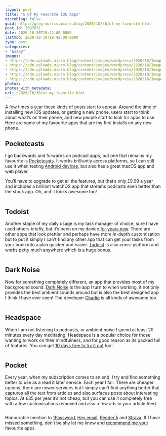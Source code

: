 ```yaml
---
layout: post
title: "5 Of My Favorite iOS Apps"
microblog: false
guid: http://greg-morris.micro.blog/2020/10/30/of-my-favorite.html
post_id: 3987631
date: 2020-10-30T19:42:00-0000
lastmod: 2020-10-30T19:42:00-0000
type: post
categories:
- "Essay"
images:
- https://cdn.uploads.micro.blog/content/images/wordpress/2020/10/Image-1.png
- https://cdn.uploads.micro.blog/content/images/wordpress/2020/10/Image-3-1.png
- https://cdn.uploads.micro.blog/content/images/wordpress/2020/10/Image-4-1.png
- https://cdn.uploads.micro.blog/content/images/wordpress/2020/10/Image-5-1.png
- https://cdn.uploads.micro.blog/content/images/wordpress/2020/10/Image-6-1.png
photos:
photos_with_metadata:
url: /2020/10/30/of-my-favorite.html
---
```

<!--kg-card-begin: html--><p>A few times a year these kinds of posts start to appear. Around the time of installing new iOS updates, or getting a new phone, users start to think about what’s on their phone, and new people start to look for apps to use. Here are some of my favourite apps that are my first installs on any new phone.</p>
<h2>Pocketcasts</h2>
<p>I go backwards and forwards on podcast apps, but one that remains my favourite is <a href="https://www.pocketcasts.com/">Pocketcasts</a>. It works brilliantly across platforms, so I can still use it when testing <a href="https://gr36.com/pixel-5-review/">Android devices</a>, but also has a great macOS app and web player.</p>
<p>You’ll have to upgrade to get all the features, but that’s only £9.99 a year and includes a brilliant watchOS app that streams podcasts even better than the stock app. Oh, and it looks awesome too!</p>
<figure class="kg-card kg-image-card"><img class="kg-image" src="https://gregmorris.co.uk/content/images/wordpress/2020/10/Image-1.png" alt="" /></figure>
<h2>Todoist</h2>
<p>Another staple of my daily usage is my task manager of choice, sure I have used others briefly, but it’s been on my device <a href="https://gr36.com/todoist-my-new-app-to-get-things-done/">for years now</a>. There are other apps that look prettier and perhaps have more in-depth customisation but to put it simply I can’t find any other app that can get your tasks from your brain into a plan quicker and easier. <a href="https://doist.grsm.io/gregmorris5327">Todoist</a> is also cross-platform and works petty much anywhere which is a huge bonus.</p>
<figure class="kg-card kg-image-card"><img class="kg-image" src="https://gregmorris.co.uk/content/images/wordpress/2020/10/Image-3-1.png" alt="" /></figure>
<h2>Dark Noise</h2>
<p>Now for something completely different, an app that provides most of my background sound. <a href="https://apps.apple.com/gb/app/dark-noise/id1465439395">Dark Noise</a> is the app I turn to when working, it not only provides the best ambient sounds around but is also the best designed app I think I have ever seen! The developer <a href="https://twitter.com/_chuckyc">Charlie</a> is all kinds of awesome too.</p>
<figure class="kg-card kg-image-card"><img class="kg-image" src="https://gregmorris.co.uk/content/images/wordpress/2020/10/Image-4-1.png" alt="" /></figure>
<h2>Headspace</h2>
<p>When I am not listening to podcasts, or ambient noise I spend at least 20 minutes every day meditating. Headspace is a popular choice for those wanting to work on their mindfulness, and for good reason as its packed full of features. You can get <a href="https://www.headspace.com/register">10 days free to try it out</a> too!</p>
<figure class="kg-card kg-image-card"><img class="kg-image" src="https://gregmorris.co.uk/content/images/wordpress/2020/10/Image-5-1.png" alt="" /></figure>
<h2>Pocket</h2>
<p>Every year, when my subscription comes to an end, I try and find something better to use as a read it later service. Each year I fail. There are cheaper options, there are newer services but I simply can’t find anything better that captures all the text from articles and also surfaces posts about interesting topics. At £35 per year it’s not cheap, but you can use it completely free with a few customisations removed and also a few ads in your article feed.</p>
<figure class="kg-card kg-image-card"><img class="kg-image" src="https://gregmorris.co.uk/content/images/wordpress/2020/10/Image-6-1.png" alt="" /></figure>
<p>Honourable mention to <a href="https://1password.com/">1Password</a>, <a href="https://hey.com/">Hey email</a>, <a href="https://reederapp.com/">Reeder 5</a> and <a href="https://www.strava.com/">Strava</a>. If I have missed something, don’t be shy let me know and <a href="https://twitter.com/GR36">recommend me your</a> favourite apps.</p>
<!--kg-card-end: html-->
